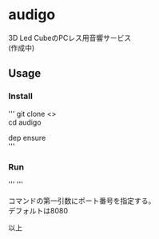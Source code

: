 # audigo
3D Led CubeのPCレス用音響サービス  
(作成中)  

## Usage
### Install
'''
git clone <<audigo url>>  
cd audigo  
  
dep ensure  
'''  

### Run
'''
'''  

コマンドの第一引数にポート番号を指定する。  
デフォルトは8080  


以上  